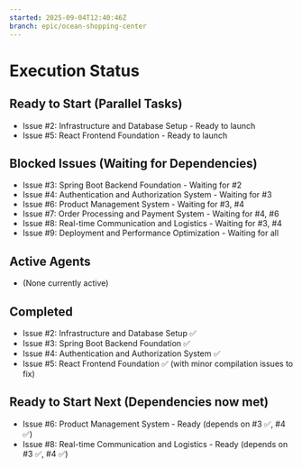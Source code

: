 ```yaml
---
started: 2025-09-04T12:40:46Z
branch: epic/ocean-shopping-center
---
```


# Execution Status

## Ready to Start (Parallel Tasks)
- Issue #2: Infrastructure and Database Setup - Ready to launch
- Issue #5: React Frontend Foundation - Ready to launch

## Blocked Issues (Waiting for Dependencies)
- Issue #3: Spring Boot Backend Foundation - Waiting for #2
- Issue #4: Authentication and Authorization System - Waiting for #3
- Issue #6: Product Management System - Waiting for #3, #4
- Issue #7: Order Processing and Payment System - Waiting for #4, #6
- Issue #8: Real-time Communication and Logistics - Waiting for #3, #4
- Issue #9: Deployment and Performance Optimization - Waiting for all

## Active Agents
- (None currently active)

## Completed
- Issue #2: Infrastructure and Database Setup ✅
- Issue #3: Spring Boot Backend Foundation ✅  
- Issue #4: Authentication and Authorization System ✅
- Issue #5: React Frontend Foundation ✅ (with minor compilation issues to fix)

## Ready to Start Next (Dependencies now met)
- Issue #6: Product Management System - Ready (depends on #3 ✅, #4 ✅)
- Issue #8: Real-time Communication and Logistics - Ready (depends on #3 ✅, #4 ✅)